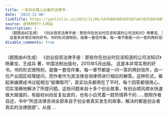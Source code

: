 ```yaml
---
title: 一本创业路上必备的法律书
date: '2023-11-06'
linkTitle: https://yanlinlin.cn/2023/11/06/%E4%B8%80%E6%9C%AC%E5%88%9B%E4%B8%9A%E8%B7%AF%E4%B8%8A%E5%BF%85%E5%A4%87%E7%9A%84%E6%B3%95%E5%BE%8B%E4%B9%A6/
source: 颜林林的个人网站
description: |-
  （题图由AI生成） 《创业投资法律手册：那些你在创业时应该知道的公司法知识》杨春宝、王成兵 著，中国法制出版社，2015年5月出版。
  这是本非常实用的好书。书的形式很特别，就像一套信件集，每一章节都是一问一答的两封信件，由一位产业园区经理提问，而作者作为其法律咨询律师进行相应的解答。这种形式，看起来编撰成书过程相当“偷懒取巧”，其实功夫都用在了平时，每个回答都很用心，切实准确地解决了所提问题。这些问题来自十多个创业故事，有创业顺风顺水快速做大做强的，有股权纠纷反复扯皮的，也有小白凭着一腔热情莽干的……按照作者自述，书中“所选法律咨询全部来自于创业者真实发生的故事，解决的都是创业者真实的法律困惑”。从提 ...
disable_comments: true
---
```

（题图由AI生成） 《创业投资法律手册：那些你在创业时应该知道的公司法知识》杨春宝、王成兵 著，中国法制出版社，2015年5月出版。
这是本非常实用的好书。书的形式很特别，就像一套信件集，每一章节都是一问一答的两封信件，由一位产业园区经理提问，而作者作为其法律咨询律师进行相应的解答。这种形式，看起来编撰成书过程相当“偷懒取巧”，其实功夫都用在了平时，每个回答都很用心，切实准确地解决了所提问题。这些问题来自十多个创业故事，有创业顺风顺水快速做大做强的，有股权纠纷反复扯皮的，也有小白凭着一腔热情莽干的……按照作者自述，书中“所选法律咨询全部来自于创业者真实发生的故事，解决的都是创业者真实的法律困惑”。从提 ...